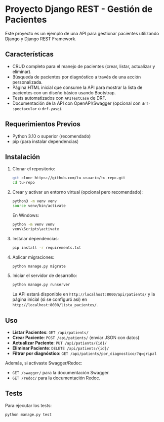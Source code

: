 # Proyecto Django REST - Gestión de Pacientes

Este proyecto es un ejemplo de una API para gestionar pacientes utilizando Django y Django REST Framework.

## Características

- CRUD completo para el manejo de pacientes (crear, listar, actualizar y eliminar).
- Búsqueda de pacientes por diagnóstico a través de una acción personalizada.
- Página HTML inicial que consume la API para mostrar la lista de pacientes con un diseño básico usando Bootstrap.
- Tests automatizados con `APITestCase` de DRF.
- Documentación de la API con OpenAPI/Swagger (opcional con `drf-spectacular` o `drf-yasg`).

## Requerimientos Previos

- Python 3.10 o superior (recomendado)
- pip (para instalar dependencias)

## Instalación

1. Clonar el repositorio:
    ```bash
    git clone https://github.com/tu-usuario/tu-repo.git
    cd tu-repo
    ```

2. Crear y activar un entorno virtual (opcional pero recomendado):
    ```bash
    python3 -m venv venv
    source venv/bin/activate
    ```
   En Windows:
    ```bash
    python -m venv venv
    venv\Scripts\activate
    ```

3. Instalar dependencias:
    ```bash
    pip install -r requirements.txt
    ```

4. Aplicar migraciones:
    ```bash
    python manage.py migrate
    ```

5. Iniciar el servidor de desarrollo:
    ```bash
    python manage.py runserver
    ```

   La API estará disponible en `http://localhost:8000/api/patients/` y la página inicial (si se configuró así) en `http://localhost:8000/lista_pacientes/`.

## Uso

- **Listar Pacientes**: `GET /api/patients/`
- **Crear Paciente**: `POST /api/patients/` (enviar JSON con datos)
- **Actualizar Paciente**: `PUT /api/patients/{id}/`
- **Eliminar Paciente**: `DELETE /api/patients/{id}/`
- **Filtrar por diagnóstico**: `GET /api/patients/por_diagnostico/?q=gripal`

Además, si activaste Swagger/Redoc:

- `GET /swagger/` para la documentación Swagger.
- `GET /redoc/` para la documentación Redoc.

## Tests

Para ejecutar los tests:
```bash
python manage.py test
